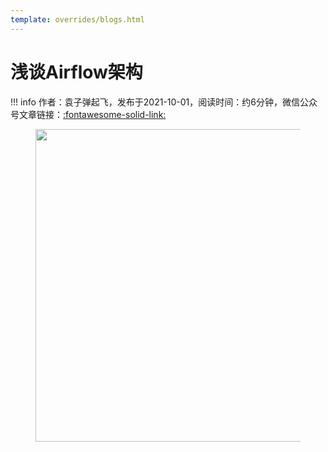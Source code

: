 ```yaml
---
template: overrides/blogs.html
---
```


# 浅谈Airflow架构

!!! info
    作者：袁子弹起飞，发布于2021-10-01，阅读时间：约6分钟，微信公众号文章链接：[:fontawesome-solid-link:]()



<figure>
  <img src="https://cdn.jsdelivr.net/gh/BulletTech2021/Pics/2021-6-14/1623639526512-1080P%20(Full%20HD)%20-%20Tail%20Pic.png" width="500" />
</figure>
